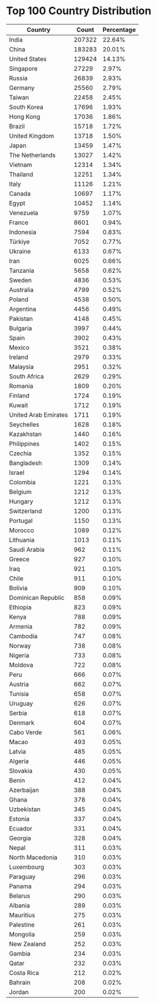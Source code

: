 # Top 100 Country Distribution
| Country | Count | Percentage |
|----|----|----|
| India | 207322 | 22.64% |
| China | 183283 | 20.01% |
| United States | 129424 | 14.13% |
| Singapore | 27229 | 2.97% |
| Russia | 26839 | 2.93% |
| Germany | 25560 | 2.79% |
| Taiwan | 22458 | 2.45% |
| South Korea | 17696 | 1.93% |
| Hong Kong | 17036 | 1.86% |
| Brazil | 15718 | 1.72% |
| United Kingdom | 13718 | 1.50% |
| Japan | 13459 | 1.47% |
| The Netherlands | 13027 | 1.42% |
| Vietnam | 12314 | 1.34% |
| Thailand | 12251 | 1.34% |
| Italy | 11126 | 1.21% |
| Canada | 10697 | 1.17% |
| Egypt | 10452 | 1.14% |
| Venezuela | 9759 | 1.07% |
| France | 8601 | 0.94% |
| Indonesia | 7594 | 0.83% |
| Türkiye | 7052 | 0.77% |
| Ukraine | 6133 | 0.67% |
| Iran | 6025 | 0.66% |
| Tanzania | 5658 | 0.62% |
| Sweden | 4836 | 0.53% |
| Australia | 4799 | 0.52% |
| Poland | 4538 | 0.50% |
| Argentina | 4456 | 0.49% |
| Pakistan | 4148 | 0.45% |
| Bulgaria | 3997 | 0.44% |
| Spain | 3902 | 0.43% |
| Mexico | 3521 | 0.38% |
| Ireland | 2979 | 0.33% |
| Malaysia | 2951 | 0.32% |
| South Africa | 2629 | 0.29% |
| Romania | 1809 | 0.20% |
| Finland | 1724 | 0.19% |
| Kuwait | 1712 | 0.19% |
| United Arab Emirates | 1711 | 0.19% |
| Seychelles | 1628 | 0.18% |
| Kazakhstan | 1440 | 0.16% |
| Philippines | 1402 | 0.15% |
| Czechia | 1352 | 0.15% |
| Bangladesh | 1309 | 0.14% |
| Israel | 1294 | 0.14% |
| Colombia | 1221 | 0.13% |
| Belgium | 1212 | 0.13% |
| Hungary | 1212 | 0.13% |
| Switzerland | 1200 | 0.13% |
| Portugal | 1150 | 0.13% |
| Morocco | 1089 | 0.12% |
| Lithuania | 1013 | 0.11% |
| Saudi Arabia | 962 | 0.11% |
| Greece | 927 | 0.10% |
| Iraq | 921 | 0.10% |
| Chile | 911 | 0.10% |
| Bolivia | 909 | 0.10% |
| Dominican Republic | 858 | 0.09% |
| Ethiopia | 823 | 0.09% |
| Kenya | 788 | 0.09% |
| Armenia | 782 | 0.09% |
| Cambodia | 747 | 0.08% |
| Norway | 738 | 0.08% |
| Nigeria | 733 | 0.08% |
| Moldova | 722 | 0.08% |
| Peru | 666 | 0.07% |
| Austria | 662 | 0.07% |
| Tunisia | 658 | 0.07% |
| Uruguay | 626 | 0.07% |
| Serbia | 618 | 0.07% |
| Denmark | 604 | 0.07% |
| Cabo Verde | 561 | 0.06% |
| Macao | 493 | 0.05% |
| Latvia | 485 | 0.05% |
| Algeria | 446 | 0.05% |
| Slovakia | 430 | 0.05% |
| Benin | 412 | 0.04% |
| Azerbaijan | 388 | 0.04% |
| Ghana | 378 | 0.04% |
| Uzbekistan | 345 | 0.04% |
| Estonia | 337 | 0.04% |
| Ecuador | 331 | 0.04% |
| Georgia | 328 | 0.04% |
| Nepal | 311 | 0.03% |
| North Macedonia | 310 | 0.03% |
| Luxembourg | 303 | 0.03% |
| Paraguay | 296 | 0.03% |
| Panama | 294 | 0.03% |
| Belarus | 290 | 0.03% |
| Albania | 289 | 0.03% |
| Mauritius | 275 | 0.03% |
| Palestine | 261 | 0.03% |
| Mongolia | 259 | 0.03% |
| New Zealand | 252 | 0.03% |
| Gambia | 234 | 0.03% |
| Qatar | 232 | 0.03% |
| Costa Rica | 212 | 0.02% |
| Bahrain | 208 | 0.02% |
| Jordan | 200 | 0.02% |
